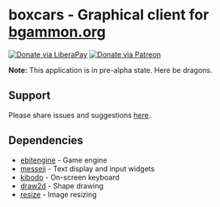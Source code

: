 # boxcars - Graphical client for [bgammon.org](https://bgammon.org)
[![Donate via LiberaPay](https://img.shields.io/liberapay/receives/rocket9labs.com.svg?logo=liberapay)](https://liberapay.com/rocket9labs.com)
[![Donate via Patreon](https://img.shields.io/badge/dynamic/json?color=%23e85b46&label=Patreon&query=data.attributes.patron_count&suffix=%20patrons&url=https%3A%2F%2Fwww.patreon.com%2Fapi%2Fcampaigns%2F5252223)](https://www.patreon.com/rocketnine)

**Note:** This application is in pre-alpha state. Here be dragons.

## Support

Please share issues and suggestions [here](https://code.rocket9labs.com/tslocum/boxcars/issues).

## Dependencies

- [ebitengine](https://github.com/hajimehoshi/ebiten) - Game engine
- [messeji](https://code.rocket9labs.com/tslocum/messeji) - Text display and input widgets
- [kibodo](https://code.rocket9labs.com/tslocum/kibodo) - On-screen keyboard
- [draw2d](https://github.com/llgcode/draw2d) - Shape drawing
- [resize](https://github.com/nfnt/resize) - Image resizing
